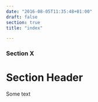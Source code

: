 ```yaml
---
date: "2016-08-05T11:35:48+01:00"
draft: false
section: true
title: "index"

---
```


### Section X

# Section Header

Some text